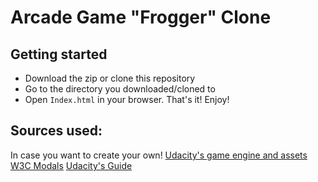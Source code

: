 # Arcade Game "Frogger" Clone
## Getting started
 - Download the zip or clone this repository
 - Go to the directory you downloaded/cloned to
 - Open `Index.html` in your browser.
 That's it! Enjoy!
## Sources used:
In case you want to create your own!
[Udacity's game engine and assets](https://github.com/udacity/frontend-nanodegree-arcade-game)
[W3C Modals](https://www.w3schools.com/howto/howto_css_modals.asp)
[Udacity's Guide](https://docs.google.com/document/d/1v01aScPjSWCCWQLIpFqvg3-vXLH2e8_SZQKC8jNO0Dc/pub?embedded=true)
